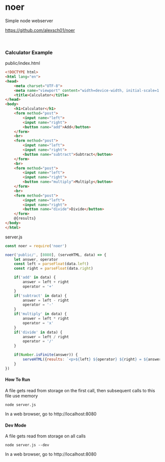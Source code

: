 # noer

Simple node webserver

https://github.com/alexsch01/noer

<br>

### Calculator Example

public/index.html
```html
<!DOCTYPE html>
<html lang="en">
<head>
    <meta charset="UTF-8">
    <meta name="viewport" content="width=device-width, initial-scale=1.0">
    <title>Calculator</title>
</head>
<body>
    <h1>Calculator</h1>
    <form method="post">
        <input name="left">
        <input name="right">
        <button name="add">Add</button>
    </form>
    <br>
    <form method="post">
        <input name="left">
        <input name="right">
        <button name="subtract">Subtract</button>
    </form>
    <br>
    <form method="post">
        <input name="left">
        <input name="right">
        <button name="multiply">Multiply</button>
    </form>
    <br>
    <form method="post">
        <input name="left">
        <input name="right">
        <button name="divide">Divide</button>
    </form>
    @{results}
</body>
</html>
```

server.js
```js
const noer = require('noer')

noer('public/', [8080], (serveHTML, data) => {
    let answer, operator
    const left = parseFloat(data.left)
    const right = parseFloat(data.right)

    if('add' in data) {
        answer = left + right
        operator = '+'
    }
    if('subtract' in data) {
        answer = left - right
        operator = '-'
    }
    if('multiply' in data) {
        answer = left * right
        operator = 'x'
    }
    if('divide' in data) {
        answer = left / right
        operator = '/'
    }

    if(Number.isFinite(answer)) {
        serveHTML({results: `<p>${left} ${operator} ${right} = ${answer}</p>`})
    }
})
```

#### How To Run
A file gets read from storage on the first call, then subsequent calls to this file use memory
```
node server.js
```
In a web browser, go to http://localhost:8080

#### Dev Mode
A file gets read from storage on all calls
```
node server.js --dev
```
In a web browser, go to http://localhost:8080
